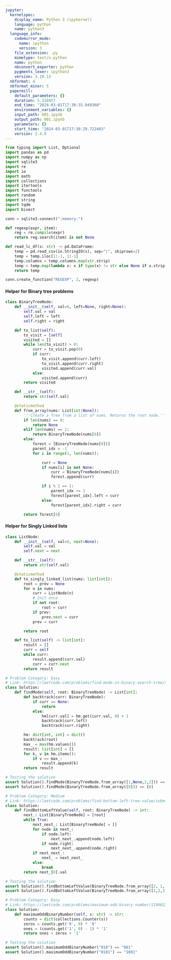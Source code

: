 ```yaml
---
jupyter:
  kernelspec:
    display_name: Python 3 (ipykernel)
    language: python
    name: python3
  language_info:
    codemirror_mode:
      name: ipython
      version: 3
    file_extension: .py
    mimetype: text/x-python
    name: python
    nbconvert_exporter: python
    pygments_lexer: ipython3
    version: 3.10.13
  nbformat: 4
  nbformat_minor: 5
  papermill:
    default_parameters: {}
    duration: 5.326957
    end_time: "2024-03-01T17:38:35.049360"
    environment_variables: {}
    input_path: 001.ipynb
    output_path: 001.ipynb
    parameters: {}
    start_time: "2024-03-01T17:38:29.722403"
    version: 2.4.0
---
```


<div id="1c40ad22" class="cell code" execution_count="1"
execution="{&quot;iopub.execute_input&quot;:&quot;2024-03-01T17:38:32.016069Z&quot;,&quot;iopub.status.busy&quot;:&quot;2024-03-01T17:38:32.015373Z&quot;,&quot;iopub.status.idle&quot;:&quot;2024-03-01T17:38:32.285579Z&quot;,&quot;shell.execute_reply&quot;:&quot;2024-03-01T17:38:32.284094Z&quot;}"
papermill="{&quot;duration&quot;:0.275378,&quot;end_time&quot;:&quot;2024-03-01T17:38:32.287798&quot;,&quot;exception&quot;:false,&quot;start_time&quot;:&quot;2024-03-01T17:38:32.012420&quot;,&quot;status&quot;:&quot;completed&quot;}"
tags="[]">

``` python
from typing import List, Optional
import pandas as pd
import numpy as np
import sqlite3
import re
import io
import math
import collections
import itertools
import functools
import random
import string
import tqdm
import bisect

conn = sqlite3.connect(":memory:")

def regexp(expr, item):
    reg = re.compile(expr)
    return reg.search(item) is not None

def read_lc_df(s: str) -> pd.DataFrame:
    temp = pd.read_csv(io.StringIO(s), sep="|", skiprows=2)
    temp = temp.iloc[1:-1, 1:-1]
    temp.columns = temp.columns.map(str.strip)
    temp = temp.map(lambda x: x if type(x) != str else None if x.strip() == 'null' else x.strip())
    return temp

conn.create_function("REGEXP", 2, regexp)
```

</div>

<div id="4fb8e6c0" class="cell markdown"
papermill="{&quot;duration&quot;:2.007e-3,&quot;end_time&quot;:&quot;2024-03-01T17:38:32.291569&quot;,&quot;exception&quot;:false,&quot;start_time&quot;:&quot;2024-03-01T17:38:32.289562&quot;,&quot;status&quot;:&quot;completed&quot;}"
tags="[]">

#### Helper for Binary tree problems

</div>

<div id="5cff3cee" class="cell code" execution_count="2"
execution="{&quot;iopub.execute_input&quot;:&quot;2024-03-01T17:38:32.296855Z&quot;,&quot;iopub.status.busy&quot;:&quot;2024-03-01T17:38:32.296023Z&quot;,&quot;iopub.status.idle&quot;:&quot;2024-03-01T17:38:32.303443Z&quot;,&quot;shell.execute_reply&quot;:&quot;2024-03-01T17:38:32.302374Z&quot;}"
lines_to_next_cell="1"
papermill="{&quot;duration&quot;:1.1979e-2,&quot;end_time&quot;:&quot;2024-03-01T17:38:32.304956&quot;,&quot;exception&quot;:false,&quot;start_time&quot;:&quot;2024-03-01T17:38:32.292977&quot;,&quot;status&quot;:&quot;completed&quot;}"
tags="[]">

``` python
class BinaryTreeNode:
    def __init__(self, val=0, left=None, right=None):
        self.val = val
        self.left = left
        self.right = right

    def to_list(self):
        to_visit = [self]
        visited = []
        while len(to_visit) > 0:
            curr = to_visit.pop(0)
            if curr:
                to_visit.append(curr.left)
                to_visit.append(curr.right)
                visited.append(curr.val)
            else:
                visited.append(curr)
        return visited

    def __str__(self):
        return str(self.val)

    @staticmethod
    def from_array(nums: List[int|None]):
        '''Create a Tree from a list of nums. Returns the root node.'''
        if len(nums) == 0:
            return None
        elif len(nums) == 1:
            return BinaryTreeNode(nums[0])
        else:
            forest = [BinaryTreeNode(nums[0])]
            parent_idx = -1
            for i in range(1, len(nums)):

                curr = None
                if nums[i] is not None:
                    curr = BinaryTreeNode(nums[i])
                    forest.append(curr)

                if i % 2 == 1:
                    parent_idx += 1
                    forest[parent_idx].left = curr
                else:
                    forest[parent_idx].right = curr

        return forest[0]
```

</div>

<div id="3a05e040" class="cell markdown"
papermill="{&quot;duration&quot;:2.151e-3,&quot;end_time&quot;:&quot;2024-03-01T17:38:32.308921&quot;,&quot;exception&quot;:false,&quot;start_time&quot;:&quot;2024-03-01T17:38:32.306770&quot;,&quot;status&quot;:&quot;completed&quot;}"
tags="[]">

#### Helper for Singly Linked lists

</div>

<div id="97e5cff8" class="cell code" execution_count="3"
execution="{&quot;iopub.execute_input&quot;:&quot;2024-03-01T17:38:32.313459Z&quot;,&quot;iopub.status.busy&quot;:&quot;2024-03-01T17:38:32.312656Z&quot;,&quot;iopub.status.idle&quot;:&quot;2024-03-01T17:38:32.318305Z&quot;,&quot;shell.execute_reply&quot;:&quot;2024-03-01T17:38:32.317444Z&quot;}"
lines_to_next_cell="1"
papermill="{&quot;duration&quot;:9.497e-3,&quot;end_time&quot;:&quot;2024-03-01T17:38:32.319660&quot;,&quot;exception&quot;:false,&quot;start_time&quot;:&quot;2024-03-01T17:38:32.310163&quot;,&quot;status&quot;:&quot;completed&quot;}"
tags="[]">

``` python
class ListNode:
    def __init__(self, val=0, next=None):
        self.val = val
        self.next = next

    def __str__(self):
        return str(self.val)

    @staticmethod
    def to_singly_linked_list(nums: list[int]):
        root = prev = None
        for n in nums:
            curr = ListNode(n)
            # Init once
            if not root:
                root = curr
            if prev:
                prev.next = curr
            prev = curr

        return root

    def to_list(self) -> list[int]:
        result = []
        curr = self
        while curr:
            result.append(curr.val)
            curr = curr.next
        return result
```

</div>

<div id="fa9ec8f3" class="cell code" execution_count="4"
execution="{&quot;iopub.execute_input&quot;:&quot;2024-03-01T17:38:32.324983Z&quot;,&quot;iopub.status.busy&quot;:&quot;2024-03-01T17:38:32.324332Z&quot;,&quot;iopub.status.idle&quot;:&quot;2024-03-01T17:38:32.330116Z&quot;,&quot;shell.execute_reply&quot;:&quot;2024-03-01T17:38:32.329273Z&quot;}"
lines_to_next_cell="1"
papermill="{&quot;duration&quot;:1.1558e-2,&quot;end_time&quot;:&quot;2024-03-01T17:38:32.332512&quot;,&quot;exception&quot;:false,&quot;start_time&quot;:&quot;2024-03-01T17:38:32.320954&quot;,&quot;status&quot;:&quot;completed&quot;}"
tags="[]">

``` python
# Problem Category: Easy
# Link: https://leetcode.com/problems/find-mode-in-binary-search-tree/submissions/1187947888
class Solution:
    def findMode(self, root: BinaryTreeNode) -> List[int]:
        def backtrack(curr: BinaryTreeNode):
            if curr == None:
                return
            else:
                hm[curr.val] = hm.get(curr.val, 0) + 1
                backtrack(curr.left)
                backtrack(curr.right)

        hm: dict[int, int] = dict()
        backtrack(root)
        max_ = max(hm.values())
        result: list[int] = []
        for k, v in hm.items():
            if v == max_:
                result.append(k)
        return result

# Testing the solution
assert Solution().findMode(BinaryTreeNode.from_array([1,None,2,2])) == [2]
assert Solution().findMode(BinaryTreeNode.from_array([0])) == [0]
```

</div>

<div id="c8266d81" class="cell code" execution_count="5"
execution="{&quot;iopub.execute_input&quot;:&quot;2024-03-01T17:38:32.338278Z&quot;,&quot;iopub.status.busy&quot;:&quot;2024-03-01T17:38:32.337339Z&quot;,&quot;iopub.status.idle&quot;:&quot;2024-03-01T17:38:32.343336Z&quot;,&quot;shell.execute_reply&quot;:&quot;2024-03-01T17:38:32.342425Z&quot;}"
lines_to_next_cell="1"
papermill="{&quot;duration&quot;:1.049e-2,&quot;end_time&quot;:&quot;2024-03-01T17:38:32.344704&quot;,&quot;exception&quot;:false,&quot;start_time&quot;:&quot;2024-03-01T17:38:32.334214&quot;,&quot;status&quot;:&quot;completed&quot;}"
tags="[]">

``` python
# Problem Category: Medium
# Link: https://leetcode.com/problems/find-bottom-left-tree-value/submissions/1188894879/
class Solution:
    def findBottomLeftValue(self, root: BinaryTreeNode) -> int:
        next_: List[BinaryTreeNode] = [root]
        while True:
            next_next_: List[BinaryTreeNode] = []
            for node in next_:
                if node.left:
                    next_next_.append(node.left)
                if node.right:
                    next_next_.append(node.right)
            if next_next_:
                next_ = next_next_
            else:
                break
        return next_[0].val

# Testing the solution
assert Solution().findBottomLeftValue(BinaryTreeNode.from_array([2, 1, 3])) == 1
assert Solution().findBottomLeftValue(BinaryTreeNode.from_array([1,2,3,4,None,5,6,None,None,7])) == 7
```

</div>

<div id="c16e336b" class="cell code" execution_count="6"
execution="{&quot;iopub.execute_input&quot;:&quot;2024-03-01T17:38:32.349306Z&quot;,&quot;iopub.status.busy&quot;:&quot;2024-03-01T17:38:32.348982Z&quot;,&quot;iopub.status.idle&quot;:&quot;2024-03-01T17:38:32.354123Z&quot;,&quot;shell.execute_reply&quot;:&quot;2024-03-01T17:38:32.353263Z&quot;}"
papermill="{&quot;duration&quot;:9.684e-3,&quot;end_time&quot;:&quot;2024-03-01T17:38:32.355640&quot;,&quot;exception&quot;:false,&quot;start_time&quot;:&quot;2024-03-01T17:38:32.345956&quot;,&quot;status&quot;:&quot;completed&quot;}"
tags="[]">

``` python
# Problem Category: Easy
# Link: https://leetcode.com/problems/maximum-odd-binary-number/1190823057
class Solution:
    def maximumOddBinaryNumber(self, s: str) -> str:
        counts = dict(collections.Counter(s))
        zeros = counts.get('0', 0) * '0'
        ones = (counts.get('1', 0) - 1) * '1'
        return ones + zeros + '1'

# Testing the solution
assert Solution().maximumOddBinaryNumber("010") == "001"
assert Solution().maximumOddBinaryNumber("0101") == "1001"
```

</div>
